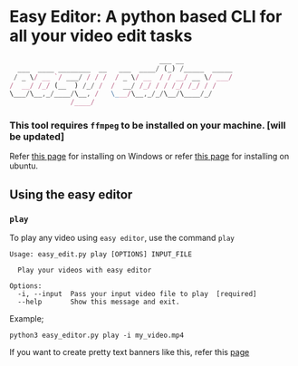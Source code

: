 # Easy Editor: A python based CLI for all your video edit tasks

```js
                                     ___ __
  ___  ____ ________  __   ___  ____/ (_) /_____  _____
 / _ \/ __ `/ ___/ / / /  / _ \/ __  / / __/ __ \/ ___/
/  __/ /_/ (__  ) /_/ /  /  __/ /_/ / / /_/ /_/ / /
\___/\__,_/____/\__, /   \___/\__,_/_/\__/\____/_/
               /____/
```

### This tool requires `ffmpeg` to be installed on your machine. [will be updated]

Refer [this page]() for installing on Windows or refer [this page]() for installing on ubuntu.

## Using the easy editor

### **`play`**

To play any video using `easy editor`, use the command `play`

```
Usage: easy_edit.py play [OPTIONS] INPUT_FILE

  Play your videos with easy editor

Options:
  -i, --input  Pass your input video file to play  [required]
  --help       Show this message and exit.
```

Example;
```
python3 easy_editor.py play -i my_video.mp4
```

If you want to create pretty text banners like this, refer this [page](https://www.tecmint.com/create-ascii-text-banners-in-linux-terminal/)

